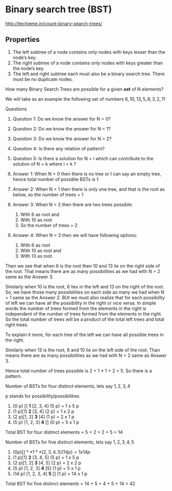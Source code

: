 
# Binary search tree (BST)

<http://techieme.in/count-binary-search-trees/>

## Properties

1. The left subtree of a node contains only nodes with keys lesser than the node’s key.
1. The right subtree of a node contains only nodes with keys greater than the node’s key.
1. The left and right subtree each must also be a binary search tree. There must be no duplicate nodes.

How many Binary Search Trees are possible for a given **set** of N elements?

We will take as an example the following set of numbers $6, 10, 13, 5, 8, 3, 2, 11$

Questions

1. Question 1: Do we know the answer for N = 0?
1. Question 2: Do we know the answer for N = 1?
1. Question 3: Do we know the answer for N = 2?
1. Question 4: Is there any relation of pattern?
1. Question 5: Is there a solution for N = i which can contribute to the solution of N = k where i < k ?

1. Answer 1: When N = 0 then there is no tree or I can say an empty tree, hence total number of possible BSTs is 1
1. Answer 2: When N = 1 then there is only one tree, and that is the root as below, so the number of trees = 1
1. Answer 3: When N = 2 then there are two trees possible:
    1. With 6 as root and
    1. With 10 as root
    1. So the number of trees = 2
1. Answer 4: When N = 3 then we will have following options:
    1. With 6 as root
    1. With 10 as root and
    1. With 13 as root.

Then we see that when 6 is the root then 10 and 13 lie on the right side of the root. That means there are as many possibilities as we had with N = 2 same as the Answer 3.

Similarly when 10 is the root, 6 lies in the left and 13 on the right of the root. So, we have those many possibilities on each side as many we had when N = 1 same as the Answer 2. BUt we must also realize that for each possibility of left we can have all the possibility in the right or vice versa. In simple words the number of trees formed from the elements in the right is independent of the number of trees formed from the elements in the right. So the total number of trees will be a product of the total left trees and total right trees.

To explain it more, for each tree of the left we can have all possible trees in the right.

Similarly when 13 is the root, 6 and 10 lie on the left side of the root, Than means there are as many possibilities as we had with N = 2 same as Answer 3.

Hence total number of trees possible is 2 + 1 * 1 + 2 = 5. So there is a pattern.

Number of BSTs for four distinct elements, lets say $1, 2, 3, 4$

p stands for possibility/possibilities

1. (0 p) [] **1** [2, 3, 4] (5 p) = 1 x 5 p
1. (1 p)[1] **2** [3, 4] (2 p) = 1 x 2 p
1. (2 p)[1, 2] **3** [4] (1 p) = 2 x 1 p
1. (5 p) [1, 2, 3] **4** [] (0 p) = 5 x 1 p

Total BST for four distinct elements = 5 + 2 + 2 + 5 = 14

Number of BSTs for five distinct elements, lets say $1, 2, 3, 4, 5$

1. $(0 p) [] **1** [2, 3, 4, 5] (14 p) = 1 x 14 p$
1. (1 p)[1] **2** [3, 4, 5] (5 p) = 1 x 5 p
1. (2 p)[1, 2] **3** [4, 5] (2 p) = 2 x 2 p
1. (5 p) [1, 2, 3] **4** [5] (1 p) = 5 x 1 p
1. (14 p) [1, 2, 3, 4] **5** [] (1 p) = 14 x 1 p

Total BST for five distinct elements = 14 + 5 + 4 + 5 + 14 = 42

